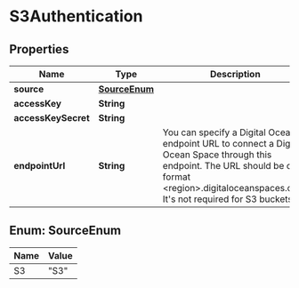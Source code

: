 

# S3Authentication


## Properties

| Name | Type | Description | Notes |
|------------ | ------------- | ------------- | -------------|
|**source** | [**SourceEnum**](#SourceEnum) |  |  |
|**accessKey** | **String** |  |  |
|**accessKeySecret** | **String** |  |  |
|**endpointUrl** | **String** | You can specify a Digital Ocean endpoint URL to connect a Digital Ocean Space through this endpoint.         The URL should be of format &lt;region&gt;.digitaloceanspaces.com. It&#39;s not required for S3 buckets. |  [optional] |



## Enum: SourceEnum

| Name | Value |
|---- | -----|
| S3 | &quot;S3&quot; |




